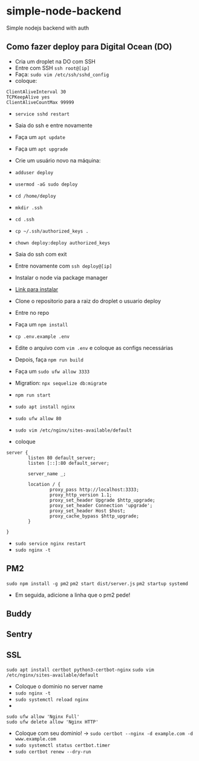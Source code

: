 # simple-node-backend
Simple nodejs backend with auth

## Como fazer deploy para Digital Ocean (DO)

- Cria um droplet na DO com SSH
- Entre com SSH `ssh root@[ip]`
- Faça: `sudo vim /etc/ssh/sshd_config`
- coloque:
```
ClientAliveInterval 30
TCPKeepAlive yes
ClientAliveCountMax 99999
```
- `service sshd restart`
- Saia do ssh e entre novamente
- Faça um `apt update`
- Faça um `apt upgrade`
- Crie um usuário novo na máquina:
- `adduser deploy`
- `usermod -aG sudo deploy`
- `cd /home/deploy`
- `mkdir .ssh`
- `cd .ssh`
- `cp ~/.ssh/authorized_keys .`
- `chown deploy:deploy authorized_keys`
- Saia do ssh com exit
- Entre novamente com `ssh deploy@[ip]`

- Instalar o node via package manager
- [Link para instalar](https://github.com/nodesource/distributions/blob/master/README.md)
- Clone o repositorio para a raiz do droplet o usuario deploy
- Entre no repo
- Faça um `npm install`
- `cp .env.example .env`
- Edite o arquivo com `vim .env` e coloque as configs necessárias
- Depois, faça `npm run build`
- Faça um `sudo ufw allow 3333`
- Migration: `npx sequelize db:migrate`
- `npm run start`

- `sudo apt install nginx`
- `sudo ufw allow 80`
- `sudo vim /etc/nginx/sites-available/default`
- coloque
```
server {
        listen 80 default_server;
        listen [::]:80 default_server;

        server_name _;

        location / {
                proxy_pass http://localhost:3333;
                proxy_http_version 1.1;
                proxy_set_header Upgrade $http_upgrade;
                proxy_set_header Connection 'upgrade';
                proxy_set_header Host $host;
                proxy_cache_bypass $http_upgrade;
        }

}
```
- `sudo service nginx restart`
- `sudo nginx -t`


## PM2

`sudo npm install -g pm2`
`pm2 start dist/server.js`
`pm2 startup systemd`
- Em seguida, adicione a linha que o pm2 pede!


## Buddy

## Sentry

## SSL

`sudo apt install certbot python3-certbot-nginx`
`sudo vim /etc/nginx/sites-available/default`
- Coloque o dominio no server name
- `sudo nginx -t`
- `sudo systemctl reload nginx`
- 
```
sudo ufw allow 'Nginx Full'
sudo ufw delete allow 'Nginx HTTP'
```

- Coloque com seu dominio! -> `sudo certbot --nginx -d example.com -d www.example.com`
- `sudo systemctl status certbot.timer`
- `sudo certbot renew --dry-run`
